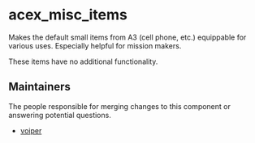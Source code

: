 acex_misc_items
=======

Makes the default small items from A3 (cell phone, etc.) equippable for various uses. Especially helpful for mission makers.

These items have no additional functionality.

## Maintainers

The people responsible for merging changes to this component or answering potential questions.

- [voiper](https://github.com/voiperr)
